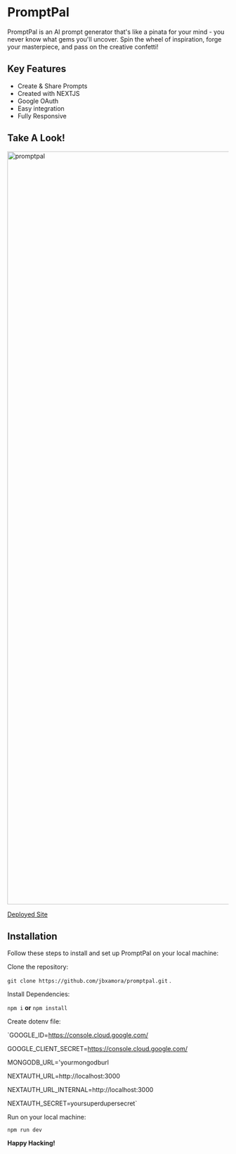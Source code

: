# PromptPal

PromptPal is an AI prompt generator that's like a pinata for your mind - you never know what gems you'll uncover. Spin the wheel of inspiration, forge your masterpiece, and pass on the creative confetti!

## Key Features

- Create & Share Prompts
- Created with NEXTJS
- Google OAuth
- Easy integration
- Fully Responsive

## Take A Look!
<img width="1709" alt="promptpal" src="https://user-images.githubusercontent.com/113067058/236995168-95c1f4c5-ecf2-4836-a3fb-1f2ee38bc94b.png">

[Deployed Site](https://promptpal-jxvgwuymn-jbxamora.vercel.app/)
## Installation

Follow these steps to install and set up PromptPal on your local machine:

Clone the repository:  

`git clone https://github.com/jbxamora/promptpal.git` . 
  
Install Dependencies:  
  
`npm i` **or** `npm install`
  
Create dotenv file:
  
`GOOGLE_ID=https://console.cloud.google.com/
  
GOOGLE_CLIENT_SECRET=https://console.cloud.google.com/
  
MONGODB_URL='yourmongodburl
  
NEXTAUTH_URL=http://localhost:3000
  
NEXTAUTH_URL_INTERNAL=http://localhost:3000
  
NEXTAUTH_SECRET=yoursuperdupersecret`
  
Run on your local machine:
  
`npm run dev`
  
**Happy Hacking!**

